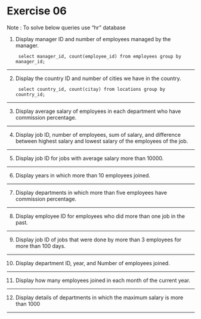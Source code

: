 
# Exercise 06

Note : To solve below queries use “hr” database
1. Display manager ID and number of employees managed by the manager.

        select manager_id, count(employee_id) from employees group by manager_id; 

----------------------------------------------------
2. Display the country ID and number of cities we have in the country.

        select country_id, count(citay) from locations group by country_id;

----------------------------------------------------
3. Display average salary of employees in each department who have commission percentage.

----------------------------------------------------
4. Display job ID, number of employees, sum of salary, and difference between highest salary and lowest salary of the employees of the job.

----------------------------------------------------
5. Display job ID for jobs with average salary more than 10000. 

----------------------------------------------------
6. Display years in which more than 10 employees joined.

----------------------------------------------------
7. Display departments in which more than five employees have commission percentage.

----------------------------------------------------
8. Display employee ID for employees who did more than one job in the past.

----------------------------------------------------
9. Display job ID of jobs that were done by more than 3 employees for more than 100 days.

----------------------------------------------------
10. Display department ID, year, and Number of employees joined. 

----------------------------------------------------
11. Display how many employees joined in each month of the current year.

----------------------------------------------------
12. Display details of departments in which the maximum salary is more than 1000

----------------------------------------------------